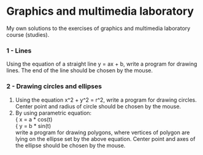 # Graphics and multimedia laboratory
My own solutions to the exercises of graphics and multimedia laboratory course (studies).

### 1 - Lines   
Using the equation of a straight line y = ax + b, write a program for drawing lines. The end of the line should be chosen by the mouse. 

### 2 - Drawing circles and ellipses
1. Using the equation x^2 + y^2 = r^2, write a program for drawing circles. Center point and radius of circle should be chosen by the mouse.
2. By using parametric equation:   
{ x = a * cos(t)   
{ y = b * sin(t)   
write a program for drawing polygons, where vertices of polygon are lying on the ellipse set by the above equation. Center point and axes of the ellipse should be chosen by the mouse.